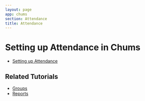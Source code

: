 ```yaml
---
layout: page
app: chums
section: Attendance
title: Attendance
---
```


# Setting up Attendance in Chums

<div id="videoContainer">
  <ul id="playlist">
      <li class="active"><a href="/videos/chums/attendance/output.mp4">Setting up Attendance</a></li>
    </ul>
</div>

## Related Tutorials

- <a href="/chums/groups.html">Groups</a>
- <a href="/chums/reports.html">Reports</a>

